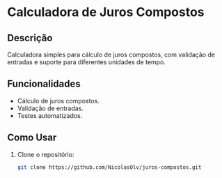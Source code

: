 # Calculadora de Juros Compostos

## Descrição
Calculadora simples para cálculo de juros compostos, com validação de entradas e suporte para diferentes unidades de tempo.

## Funcionalidades
- Cálculo de juros compostos.
- Validação de entradas.
- Testes automatizados.

## Como Usar
1. Clone o repositório:
   ```bash
   git clone https://github.com/NicolasOlv/juros-compostos.git